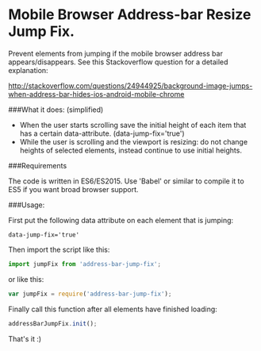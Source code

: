 

Mobile Browser Address-bar Resize Jump Fix.
===========================================

Prevent elements from jumping if the mobile browser address bar appears/disappears.
See this Stackoverflow question for a detailed explanation:

http://stackoverflow.com/questions/24944925/background-image-jumps-when-address-bar-hides-ios-android-mobile-chrome

###What it does: (simplified)
* When the user starts scrolling save the initial height of each item that has a certain data-attribute. (data-jump-fix='true')
* While the user is scrolling and the viewport is resizing: do not change heights of selected elements, instead continue to use initial heights.

###Requirements

The code is written in ES6/ES2015. Use 'Babel' or similar to compile it to ES5 if you want broad browser support. 

###Usage:

First put the following data attribute on each element that is jumping: 

`data-jump-fix='true'`

Then import the script like this:

```javascript
import jumpFix from 'address-bar-jump-fix';
```
    
or like this:

```javascript
var jumpFix = require('address-bar-jump-fix');
```

Finally call this function after all elements have finished loading:

```javascript
addressBarJumpFix.init();
```


That's it :)